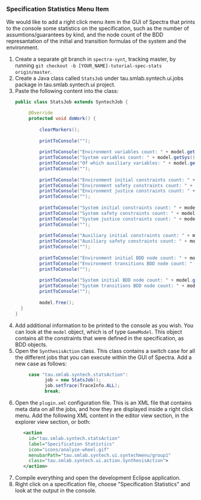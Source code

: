 ### Specification Statistics Menu Item

We would like to add a right click menu item in the GUI of Spectra that prints to the console some statistics on the specification, such as the number of assumtions/guarantees by kind, and the node count of the BDD represantation of the initial and transition formulas of the system and the environment.

1. Create a separate git branch in `spectra-synt`, tracking master, by running `git checkout -b [YOUR_NAME]-tutorial-spec-stats origin/master`.
2. Create a Java class called `StatsJob` under tau.smlab.syntech.ui.jobs package in tau.smlab.syntech.ui project.
3. Paste the following content into the class:
   ```java
   public class StatsJob extends SyntechJob {

    	@Override
    	protected void doWork() {
    
    		clearMarkers();
    
    		printToConsole("");
    		
    		printToConsole("Environment variables count: " + model.getEnv().getAllFields().size());
    		printToConsole("System variables count: " + model.getSys().getAllFields().size());
    		printToConsole("Of which auxiliary variables: " + model.getSys().getAuxFields().size());
    		printToConsole("");
    		
    		printToConsole("Environment initial constraints count: " + model.getEnvBehaviorInfo().stream().filter(b -> b.isInitial()).count());
    		printToConsole("Environment safety constraints count: " + model.getEnvBehaviorInfo().stream().filter(b -> b.isSafety()).count());
    		printToConsole("Environment justice constraints count: " + model.getEnvBehaviorInfo().stream().filter(b -> b.isJustice()).count());
    		printToConsole("");
    		
    		printToConsole("System initial constraints count: " + model.getSysBehaviorInfo().stream().filter(b -> b.isInitial()).count());
    		printToConsole("System safety constraints count: " + model.getSysBehaviorInfo().stream().filter(b -> b.isSafety()).count());
    		printToConsole("System justice constraints count: " + model.getSysBehaviorInfo().stream().filter(b -> b.isJustice()).count());
    		printToConsole("");
    		
    		printToConsole("Auxiliary initial constraints count: " + model.getAuxBehaviorInfo().stream().filter(b -> b.isInitial()).count());
    		printToConsole("Auxiliary safety constraints count: " + model.getAuxBehaviorInfo().stream().filter(b -> b.isSafety()).count());
    		printToConsole("");
    		
    		printToConsole("Environment initial BDD node count: " + model.getEnv().initial().nodeCount());
    		printToConsole("Environment transitions BDD node count: " + model.getEnv().trans().nodeCount());
    		printToConsole("");
    		
    		printToConsole("System initial BDD node count: " + model.getSys().initial().nodeCount());
    		printToConsole("System transitions BDD node count: " + model.getSys().trans().nodeCount());
    		printToConsole("");
    		
    		model.free();
     }
   }
   ```
4. Add additional information to be printed to the console as you wish. You can look at the `model` object, which is of type `GameModel`. This object contains all the constraints that were 	defined in the specification, as BDD objects.
5. Open the `SynthesisAction` class. This class contains a switch case for all the different jobs that you can execute within the GUI of Spectra. Add a new case as follows:
   ```java
   		case "tau.smlab.syntech.statsAction":
			  job = new StatsJob();
			  job.setTrace(TraceInfo.ALL);
			  break;
   ```
6. Open the `plugin.xml` configuration file. This is an XML file that contains meta data on all the jobs, and how they are displayed inside a right click menu. Add the following XML content in the editor view section, in the explorer view section, or both:
   ```xml
      <action
        id="tau.smlab.syntech.statsAction" 
        label="Specification Statistics"
        icon="icons/analyze-wheel.gif"        
        menubarPath="tau.smlab.syntech.ui.syntechmenu/group1" 
        class="tau.smlab.syntech.ui.action.SynthesisAction"> 
      </action>
   ```
7. Compile everything and open the development Eclipse application.
8. Right click on a specification file, choose "Specification Statistics" and look at the output in the console.
